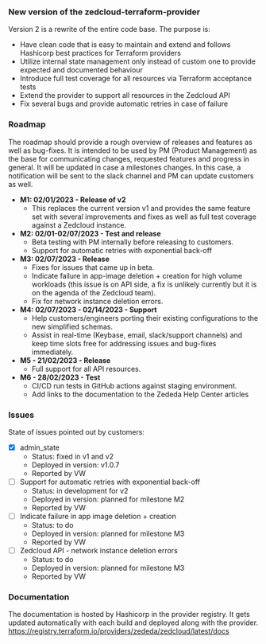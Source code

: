 ### New version of the zedcloud-terraform-provider

Version 2 is a rewrite of the entire code base. The purpose is:
- Have clean code that is easy to maintain and extend and follows Hashicorp best practices for Terraform providers
- Utilize internal state management only instead of custom one to provide expected and documented behaviour
- Introduce full test coverage for all resources via Terraform acceptance tests
- Extend the provider to support all resources in the Zedcloud API
- Fix several bugs and provide automatic retries in case of failure

### Roadmap

The roadmap should provide a rough overview of releases and features as well as bug-fixes.
It is intended to be used by PM (Product Management) as the base for communicating changes, requested features and progress in general.
It will be updated in case a milestones changes.
In this case, a notification will be sent to the slack channel and PM can update customers as well.

- __M1: 02/01/2023 - Release of v2__
    - This replaces the current version v1 and provides the same feature set with several improvements and fixes as well as full test coverage against a Zedcloud instance.
- __M2: 02/01-02/07/2023 - Test and release__
    - Beta testing with PM internally before releasing to customers.
	- Support for automatic retries with exponential back-off
- __M3: 02/07/2023 - Release__
	- Fixes for issues that came up in beta.
	- Indicate failure in app-image deletion + creation for high volume workloads (this issue is on API side, a fix is unlikely currently but it is on the agenda of the Zedcloud team).
    - Fix for network instance deletion errors.
- __M4: 02/07/2023 - 02/14/2023 - Support__
    - Help customers/engineers porting their existing configurations to the new simplified schemas.
	- Assist in real-time (Keybase, email, slack/support channels) and keep time slots free for addressing issues and bug-fixes immediately.
- __M5 - 21/02/2023 - Release__
    - Full support for all API resources.
- __M6 - 28/02/2023 - Test__
	- CI/CD run tests  in GitHub actions against staging environment.
	- Add links to the documentation to the Zededa Help Center articles

### Issues

State of issues pointed out by customers:
- [x] admin_state
	- Status: fixed in v1 and v2
	- Deployed in version: v1.0.7
	- Reported by VW
- [ ] Support for automatic retries with exponential back-off
	- Status: in development for v2
	- Deployed in version: planned for milestone M2
	- Reported by VW
- [ ] Indicate failure in app image deletion + creation
	- Status: to do
	- Deployed in version: planned for milestone M3
	- Reported by VW
- [ ] Zedcloud API - network instance deletion errors
	- Status: to do
	- Deployed in version: planned for milestone M3
	- Reported by VW


### Documentation

The documentation is hosted by Hashicorp in the provider registry.
It gets updated automatically with each build and deployed along with the provider.
https://registry.terraform.io/providers/zededa/zedcloud/latest/docs


